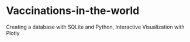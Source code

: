 # Vaccinations-in-the-world
Creating a database with SQLite and Python, Interactive Visualization with Plotly
